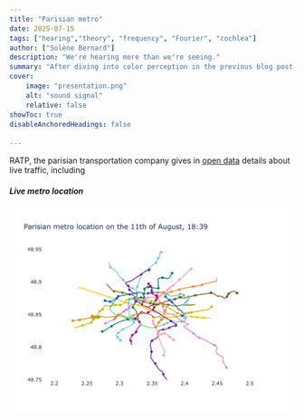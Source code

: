 ```yaml
---
title: "Parisian metro" 
date: 2025-07-15
tags: ["hearing","theory", "frequency", "Fourier", "cochlea"]
author: ["Solène Bernard"]
description: "We're hearing more than we're seeing." 
summary: "After diving into color perception in the previous blog post, I got interested into understanding more another sensor that mammals have: hearing. Light is a electromagnetic wave, where sound is a mechanical one, but the comparison is relevant because both sound and light signals can be described as a spectrum of wavelenght." 
cover:
    image: "presentation.png"
    alt: "sound signal"
    relative: false
showToc: true
disableAnchoredHeadings: false

---
```


RATP, the parisian transportation company gives in [open data](https://data.iledefrance-mobilites.fr/) details about live traffic, including

##### Live metro location
<!-- <iframe src="metro_map.html" width="8000" ></iframe> -->
[![Metro Map](metro_map.png)](metro_map.html)